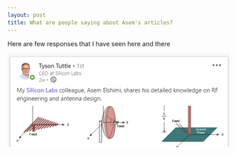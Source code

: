 ```yaml
---
layout: post
title: What are people saying about Asem's articles?
---
```


Here are few responses that I have seen here and there 

<img src="/images/TyssonAntenna.png" width="500">

<br>

